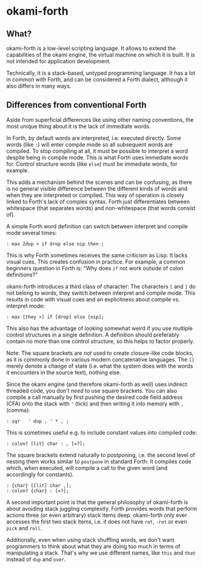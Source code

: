 # okami-forth

## What?

okami-forth is a low-level scripting language.
It allows to extend the capabilities of the okami engine, the virtual machine on which it is built.
It is not intended for application development.

Technically, it is a stack-based, untyped programming language.
It has a lot in common with Forth, and can be considered a Forth dialect, although it also differs in many ways.

## Differences from conventional Forth

Aside from superficial differences like using other naming conventions, the most unique thing about it is the lack of immediate words.

In Forth, by default words are interpreted, i.e. executed directly.
Some words (like `:`) will enter compile mode so all subsequent words are compiled.
To stop compiling at all, it must be possible to interpret a word despite being in compile mode.
This is what Forth uses immediate words for.
Control structure words (like `else`) must be immediate words, for example.

This adds a mechanism behind the scenes and can be confusing, as there is no general visible difference between the different kinds of words and when they are interpreted or compiled.
This way of operation is closely linked to Forth's lack of complex syntax.
Forth just differentiates between whitespace (that separates words) and non-whitespace (that words consist of).

A simple Forth word definition can switch between interpret and compile mode several times:

```
: max 2dup > if drop else nip then ;
```

This is why Forth sometimes receives the same criticism as Lisp:
It lacks visual cues.
This creates confusion in practice.
For example, a common beginners question in Forth is: "Why does `if` not work outside of colon definitions?"

okami-forth introduces a third class of character:
The characters `[` and `]` do not belong to words, they switch between interpret and compile mode.
This results in code with visual cues and an explicitness about compile vs. interpret mode:

```
: max [they >] if [drop] else [nip];
```

This also has the advantage of looking somewhat weird if you use multiple control structures in a single definition.
A definition should preferably contain no more than one control structure, so this helps to factor properly.

Note: The square brackets are *not* used to create closure-like code blocks, as it is commonly done in various modern concatenative languages.
The `[]` merely denote a change of state (i.e. what the system does with the words it encounters in the source text), nothing else.

Since the okami engine (and therefore okami-forth as well) uses indirect threaded code, you don't *need* to use square brackets.
You can also compile a call manually by first pushing the desired code field address (CFA) onto the stack with `'` (tick) and then writing it into memory with `,` (comma):

    : sqr   ' dup , ' * , ;

This is sometimes useful e.g. to include constant values into compiled code:

    : colon? [lit] char : , [=?];

The square brackets extend naturally to postponing, i.e. the second level of nesting them works similar to `postpone` in standard Forth:
It compiles code which, when executed, will compile a call to the given word (and accordingly for constants).

    : {char} [[lit] char ,];
    : colon? {char} : [=?];

A second important point is that the general philosophy of okami-forth is about avoiding stack juggling complexity.
Forth provides words that perform actions three (or even arbitrary) stack items deep.
okami-forth only ever accesses the first two stack items, i.e. it does not have `rot`, `-rot` or even `pick` and `roll`.

Additionally, even when using stack shuffling words, we don't want programmers to think about what they are doing too much in terms of manipulating a stack.
That's why we use different names, like `this` and `that` instead of `dup` and `over`.

